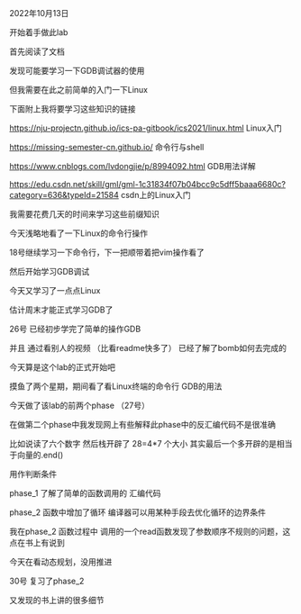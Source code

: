 2022年10月13日

开始着手做此lab

首先阅读了文档

发现可能要学习一下GDB调试器的使用

但我需要在此之前简单的入门一下Linux

下面附上我将要学习这些知识的链接

https://nju-projectn.github.io/ics-pa-gitbook/ics2021/linux.html   Linux入门

https://missing-semester-cn.github.io/		命令行与shell

https://www.cnblogs.com/lvdongjie/p/8994092.html	GDB用法详解

https://edu.csdn.net/skill/gml/gml-1c31834f07b04bcc9c5dff5baaa6680c?category=636&typeId=21584																			csdn上的Linux入门

我需要花费几天的时间来学习这些前缀知识

今天浅略地看了一下Linux的命令行操作

18号继续学习一下命令行，下一把顺带着把vim操作看了

然后开始学习GDB调试

今天又学习了一点点Linux

估计周末才能正式学习GDB了

26号 已经初步学完了简单的操作GDB

并且 通过看别人的视频 （比看readme快多了） 已经了解了bomb如何去完成的

今天算是这个lab的正式开始吧

摸鱼了两个星期，期间看了看Linux终端的命令行 GDB的用法

今天做了该lab的前两个phase （27号）

在做第二个phase中我发现网上有些解释此phase中的反汇编代码不是很准确

比如说读了六个数字 然后栈开辟了 28=4*7 个大小 其实最后一个多开辟的是相当于向量的.end()

用作判断条件

phase_1 了解了简单的函数调用的 汇编代码

phase_2 函数中增加了循环 编译器可以用某种手段去优化循环的边界条件

我在phase_2 函数过程中 调用的一个read函数发现了参数顺序不规则的问题，这点在书上有说到

今天在看动态规划，没用推进

30号 复习了phase_2

又发现的书上讲的很多细节
